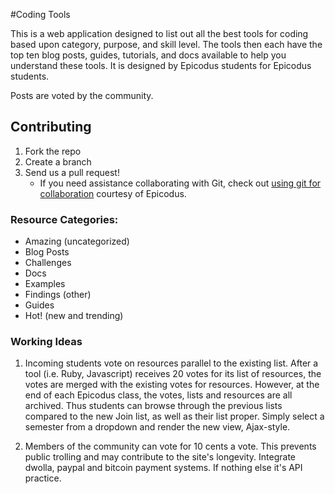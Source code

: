 #Coding Tools

This is a web application designed to list out all the best tools for coding based upon category, purpose, and skill level. The tools then each have the top ten blog posts, guides, tutorials, and docs available to help you understand these tools. It is designed by Epicodus students for Epicodus students.

Posts are voted by the community.

## Contributing

1. Fork the repo
2. Create a branch
3. Send us a pull request!
    * If you need assistance collaborating with Git, check out [using git for collaboration](http://www.learnhowtoprogram.com/lessons/using-git-for-collaboration) courtesy of Epicodus.

### Resource Categories:

* Amazing (uncategorized)
* Blog Posts
* Challenges
* Docs
* Examples
* Findings (other)
* Guides
* Hot! (new and trending)


### Working Ideas

1. Incoming students vote on resources parallel to the existing list. After a tool (i.e. Ruby, Javascript) receives 20 votes for its list of resources, the votes are merged with the existing votes for resources. However, at the end of each Epicodus class, the votes, lists and resources are all archived. Thus students can browse through the previous lists compared to the new Join list, as well as their list proper. Simply select a semester from a dropdown and render the new view, Ajax-style.

2. Members of the community can vote for 10 cents a vote. This prevents public trolling and may contribute to the site's longevity. Integrate dwolla, paypal and bitcoin payment systems. If nothing else it's API practice.

